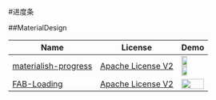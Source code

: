 #进度条


##MaterialDesign

Name| License |Demo
---|---|---
[materialish-progress](https://github.com/pnikosis/materialish-progress) | [Apache License V2](https://www.apache.org/licenses/LICENSE-2.0) | <img src="https://github.com/wasabeef/awesome-android-ui/blob/master/art/materialish-progress.gif" width="49%"> <img src="https://github.com/wasabeef/awesome-android-ui/blob/master/art/materialish-progress2.gif" width="49%">
[FAB-Loading](https://github.com/SaeedMasoumi/FAB-Loading) | [Apache License V2](https://www.apache.org/licenses/LICENSE-2.0) | <img src="https://github.com/wasabeef/awesome-android-ui/blob/master/art/FAB-Loading.gif" width="100%">
